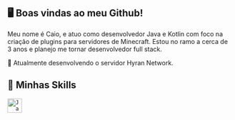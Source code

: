 ## 🖥️ Boas vindas ao meu Github!
Meu nome é Caio, e atuo como desenvolvedor Java e Kotlin com foco na criação de plugins para servidores de Minecraft. Estou no ramo a cerca de 3 anos e planejo me tornar desenvolvedor full stack.

🔭 Atualmente desenvolvendo o servidor Hyran Network.

## 🚀 Minhas Skills
<code><img height="32" src="https://raw.githubusercontent.com/jmnote/z-icons/master/svg/java.svg" alt="Java"/></code>
